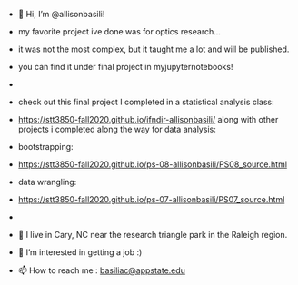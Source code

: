 - 👋 Hi, I’m @allisonbasili!
- my favorite project ive done was for optics research...
- it was not the most complex, but it taught me a lot and will be published.
- you can find it under final project in myjupyternotebooks!
-
- check out this final project I completed in a statistical analysis class:
- https://stt3850-fall2020.github.io/ifndir-allisonbasili/ 
along with other projects i completed along the way for data analysis:
- bootstrapping:
- https://stt3850-fall2020.github.io/ps-08-allisonbasili/PS08_source.html
- data wrangling:
- https://stt3850-fall2020.github.io/ps-07-allisonbasili/PS07_source.html
- 
- 🏡 I live in Cary, NC near the research triangle park in the Raleigh region.

- 👀 I’m interested in getting a job :)

- 📫 How to reach me : basiliac@appstate.edu
